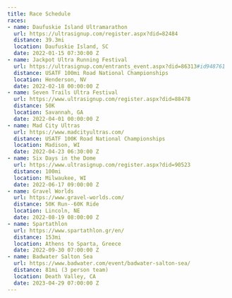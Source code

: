 ```yaml
---
title: Race Schedule
races:
- name: Daufuskie Island Ultramarathon
  url: https://ultrasignup.com/register.aspx?did=82484
  distance: 39.3mi
  location: Daufuskie Island, SC
  date: 2022-01-15 07:30:00 Z
- name: Jackpot Ultra Running Festival
  url: https://ultrasignup.com/entrants_event.aspx?did=86313#id948761
  distance: USATF 100mi Road National Championships
  location: Henderson, NV
  date: 2022-02-18 00:00:00 Z
- name: Seven Trails Ultra Festival
  url: https://www.ultrasignup.com/register.aspx?did=88478
  distance: 50K
  location: Savannah, GA
  date: 2022-04-01 00:00:00 Z
- name: Mad City Ultras
  url: https://www.madcityultras.com/
  distance: USATF 100K Road National Championships
  location: Madison, WI
  date: 2022-04-23 06:30:00 Z
- name: Six Days in the Dome
  url: https://www.ultrasignup.com/register.aspx?did=90523
  distance: 100mi
  location: Milwaukee, WI
  date: 2022-06-17 09:00:00 Z
- name: Gravel Worlds
  url: https://www.gravel-worlds.com/
  distance: 50K Run--60K Ride
  location: Lincoln, NE
  date: 2022-08-19 08:00:00 Z
- name: Spartathlon
  url: https://www.spartathlon.gr/en/
  distance: 153mi
  location: Athens to Sparta, Greece
  date: 2022-09-30 07:00:00 Z
- name: Badwater Salton Sea
  url: https://www.badwater.com/event/badwater-salton-sea/
  distance: 81mi (3 person team)
  location: Death Valley, CA
  date: 2023-04-29 07:00:00 Z
---
```



